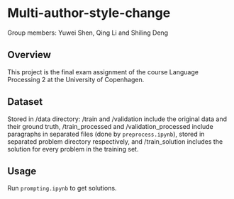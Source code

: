 # Multi-author-style-change
Group members: 
Yuwei Shen, Qing Li and Shiling Deng

## Overview
This project is the final exam assignment of the course Language Processing 2  at the University of Copenhagen.  


## Dataset
Stored in /data directory: /train and /validation include the original data and their ground truth, /train_processed and /validation_processed include paragraphs in separated files (done by `preprocess.ipynb`), stored in separated problem directory respectively, and /train_solution includes the solution for every problem in the training set.

## Usage
Run `prompting.ipynb` to get solutions.